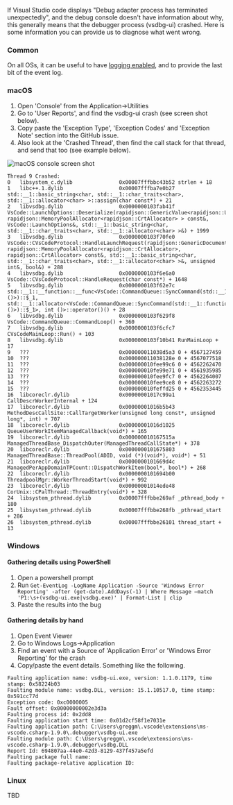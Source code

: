 If Visual Studio code displays "Debug adapter process has terminated unexpectedly", and the debug console doesn't have information about why, this generally means that the debugger process (vsdbg-ui) crashed. Here is some information you can provide us to diagnose what went wrong.

### Common
On all OSs, it can be useful to have [logging enabled](https://github.com/OmniSharp/omnisharp-vscode/wiki/Enabling-C%23-debugger-logging), and to provide the last bit of the event log.

### macOS

1. Open 'Console' from the Application->Utilities
2. Go to 'User Reports', and find the vsdbg-ui crash (see screen shot below).
3. Copy paste the 'Exception Type', 'Exception Codes' and 'Exception Note' section into the GitHub issue.
4. Also look at the 'Crashed Thread', then find the call stack for that thread, and send that too (see example below).

![macOS console screen shot](https://raw.githubusercontent.com/wiki/OmniSharp/omnisharp-vscode/images/OSXConsoleUtility.png)

```
Thread 9 Crashed:
0   libsystem_c.dylib             	0x00007fffbbc43b52 strlen + 18
1   libc++.1.dylib                	0x00007fffba7e0b27 std::__1::basic_string<char, std::__1::char_traits<char>, std::__1::allocator<char> >::assign(char const*) + 21
2   libvsdbg.dylib                	0x0000000103fab41f VsCode::LaunchOptions::Deserialize(rapidjson::GenericValue<rapidjson::UTF8<char>, rapidjson::MemoryPoolAllocator<rapidjson::CrtAllocator> > const&, VsCode::LaunchOptions&, std::__1::basic_string<char, std::__1::char_traits<char>, std::__1::allocator<char> >&) + 1999
3   libvsdbg.dylib                	0x0000000103f70fe0 VsCode::CVsCodeProtocol::HandleLaunchRequest(rapidjson::GenericDocument<rapidjson::UTF8<char>, rapidjson::MemoryPoolAllocator<rapidjson::CrtAllocator>, rapidjson::CrtAllocator> const&, std::__1::basic_string<char, std::__1::char_traits<char>, std::__1::allocator<char> >&, unsigned int&, bool&) + 288
4   libvsdbg.dylib                	0x0000000103f6e6a0 VsCode::CVsCodeProtocol::HandleRequest(char const*) + 1648
5   libvsdbg.dylib                	0x0000000103f62e7c std::__1::__function::__func<VsCode::CommandQueue::SyncCommand(std::__1::function<int ()>)::$_1, std::__1::allocator<VsCode::CommandQueue::SyncCommand(std::__1::function<int ()>)::$_1>, int ()>::operator()() + 28
6   libvsdbg.dylib                	0x0000000103f629f8 VsCode::CommandQueue::CommandLoop() + 360
7   libvsdbg.dylib                	0x0000000103f6cfc7 CVsCodeMainLoop::Run() + 103
8   libvsdbg.dylib                	0x0000000103f10b41 RunMainLoop + 17
9   ???                           	0x000000011038d5a3 0 + 4567127459
10  ???                           	0x000000011038128e 0 + 4567077518
11  ???                           	0x000000010fee99c6 0 + 4562262470
12  ???                           	0x000000010fe99e71 0 + 4561935985
13  ???                           	0x000000010fee9fc7 0 + 4562264007
14  ???                           	0x000000010fee9ce8 0 + 4562263272
15  ???                           	0x000000010feffd25 0 + 4562353445
16  libcoreclr.dylib              	0x00000001017c99a1 CallDescrWorkerInternal + 124
17  libcoreclr.dylib              	0x00000001016b5b43 MethodDescCallSite::CallTargetWorker(unsigned long const*, unsigned long*, int) + 707
18  libcoreclr.dylib              	0x00000001016d1025 QueueUserWorkItemManagedCallback(void*) + 165
19  libcoreclr.dylib              	0x000000010167515a ManagedThreadBase_DispatchOuter(ManagedThreadCallState*) + 378
20  libcoreclr.dylib              	0x0000000101675803 ManagedThreadBase::ThreadPool(ADID, void (*)(void*), void*) + 51
21  libcoreclr.dylib              	0x0000000101669d4c ManagedPerAppDomainTPCount::DispatchWorkItem(bool*, bool*) + 268
22  libcoreclr.dylib              	0x0000000101694b00 ThreadpoolMgr::WorkerThreadStart(void*) + 992
23  libcoreclr.dylib              	0x00000001014ede48 CorUnix::CPalThread::ThreadEntry(void*) + 328
24  libsystem_pthread.dylib       	0x00007fffbbe269af _pthread_body + 180
25  libsystem_pthread.dylib       	0x00007fffbbe268fb _pthread_start + 286
26  libsystem_pthread.dylib       	0x00007fffbbe26101 thread_start + 13
```

### Windows

#### Gathering details using PowerShell
1. Open a powershell prompt
2. Run `Get-EventLog -LogName Application -Source 'Windows Error Reporting' -after (get-date).AddDays(-1) | Where Message –match 'P1:\s+(vsdbg-ui.exe|vsdbg.exe)' | Format-List | clip`
3. Paste the results into the bug

#### Gathering details by hand
1. Open Event Viewer
2. Go to Windows Logs->Application
3. Find an event with a Source of 'Application Error' or 'Windows Error Reporting' for the crash
4. Copy/paste the event details. Something like the following.

```
Faulting application name: vsdbg-ui.exe, version: 1.1.0.1179, time stamp: 0x58224b03
Faulting module name: vsdbg.DLL, version: 15.1.10517.0, time stamp: 0x591cc77d
Exception code: 0xc0000005
Fault offset: 0x00000000002e3d3a
Faulting process id: 0x2dd8
Faulting application start time: 0x01d2cf58f1e7031e
Faulting application path: C:\Users\greggm\.vscode\extensions\ms-vscode.csharp-1.9.0\.debugger\vsdbg-ui.exe
Faulting module path: C:\Users\greggm\.vscode\extensions\ms-vscode.csharp-1.9.0\.debugger\vsdbg.DLL
Report Id: 694807aa-44e0-42d3-8129-437f457a5efd
Faulting package full name: 
Faulting package-relative application ID: 
```

### Linux
TBD
